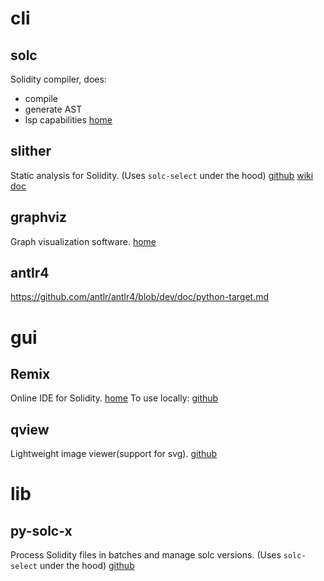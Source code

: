 # cli
## solc
Solidity compiler, does:
- compile
- generate AST
- lsp capabilities
[home](https://docs.soliditylang.org/en/latest/installing-solidity.html#)


## slither
Static analysis for Solidity.
(Uses `solc-select` under the hood)
[github](https://github.com/crytic/slither)
[wiki](https://github.com/crytic/slither/wiki)
[doc](https://crytic.github.io/slither/slither.html)


## graphviz
Graph visualization software.
[home](https://graphviz.org/)

## antlr4

https://github.com/antlr/antlr4/blob/dev/doc/python-target.md


# gui
## Remix
Online IDE for Solidity.
[home](https://remix.ethereum.org/)
To use locally:
[github](https://github.com/ethereum/remix-live/tree/gh-pages#readme)


## qview
Lightweight image viewer(support for svg).
[github](https://github.com/jurplel/qView)


# lib
## py-solc-x
Process Solidity files in batches and manage solc versions.
(Uses `solc-select` under the hood)
[github](https://github.com/ApeWorX/py-solc-x.git)
